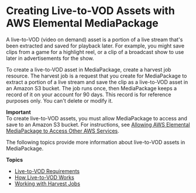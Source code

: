 # Creating Live\-to\-VOD Assets with AWS Elemental MediaPackage<a name="ltov"></a>

A live\-to\-VOD \(video on demand\) asset is a portion of a live stream that's been extracted and saved for playback later\. For example, you might save clips from a game for a highlight reel, or a clip of a broadcast show to use later in advertisements for the show\.

To create a live\-to\-VOD asset in MediaPackage, create a harvest job resource\. The harvest job is a request that you create for MediaPackage to extract a portion of a live stream and save the clip as a live\-to\-VOD asset in an Amazon S3 bucket\. The job runs once, then MediaPackage keeps a record of it on your account for 90 days\. This record is for reference purposes only\. You can't delete or modify it\.

**Important**  
To create live\-to\-VOD assets, you must allow MediaPackage to access and save to an Amazon S3 bucket\. For instructions, see [Allowing AWS Elemental MediaPackage to Access Other AWS Services](setting-up-create-trust-rel.md)\.

The following topics provide more information about live\-to\-VOD assets in MediaPackage\.

**Topics**
+ [Live\-to\-VOD Requirements](ltov-reqmts.md)
+ [How Live\-to\-VOD Works](ltov-how.md)
+ [Working with Harvest Jobs](harvest-jobs.md)